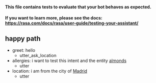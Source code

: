 #### This file contains tests to evaluate that your bot behaves as expected.
#### If you want to learn more, please see the docs: https://rasa.com/docs/rasa/user-guide/testing-your-assistant/

## happy path
* greet: hello
  - utter_ask_location
* allergies: i want to test this intent and the entity [almonds](allergy)
  - utter
* location: i am from the city of [Madrid](city)
  - utter
